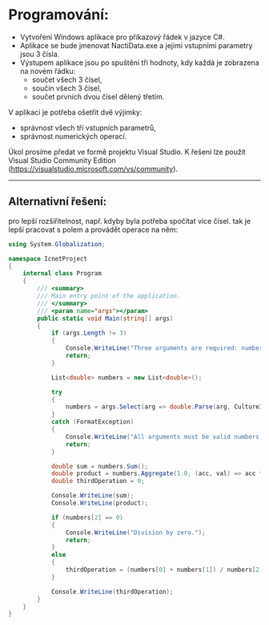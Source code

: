 # Programování:

- Vytvoření Windows aplikace pro příkazový řádek v jazyce C#.
- Aplikace se bude jmenovat NactiData.exe a jejími vstupními parametry jsou 3 čísla.
- Výstupem aplikace jsou po spuštění tři hodnoty, kdy každá je zobrazena na novém řádku: 
	- součet všech 3 čísel,
	- součin všech 3 čísel,
	- součet prvních dvou čísel dělený třetím.

V aplikaci je potřeba ošetřit dvě výjimky:  

- správnost všech tří vstupních parametrů,
- správnost numerických operací.

Úkol prosíme předat ve formě projektu Visual Studio. K řešení lze použít Visual Studio Community Edition (https://visualstudio.microsoft.com/vs/community).


---

## Alternativní řešení:

pro lepší rozšiřitelnost, např. kdyby byla potřeba spočítat více čísel. tak je lepší pracovat s polem
a provádět operace na něm:

```csharp
using System.Globalization;

namespace IcnetProject
{
    internal class Program
    {
        /// <summary>
        /// Main entry point of the application.
        /// </summary>
        /// <param name="args"></param>
        public static void Main(string[] args)
        {
            if (args.Length != 3)
            {
                Console.WriteLine("Three arguments are required: number1, number2, number3");
                return;
            }

            List<double> numbers = new List<double>();

            try
            {
                numbers = args.Select(arg => double.Parse(arg, CultureInfo.InvariantCulture)).ToList();
            }
            catch (FormatException)
            {
                Console.WriteLine("All arguments must be valid numbers.");
                return;
            }

            double sum = numbers.Sum();
            double product = numbers.Aggregate(1.0, (acc, val) => acc * val);
            double thirdOperation = 0;

            Console.WriteLine(sum);
            Console.WriteLine(product);

            if (numbers[2] == 0)
            {
                Console.WriteLine("Division by zero.");
                return;
            }
            else
            {
                thirdOperation = (numbers[0] + numbers[1]) / numbers[2];
            }

            Console.WriteLine(thirdOperation);
        }
    }
}
```